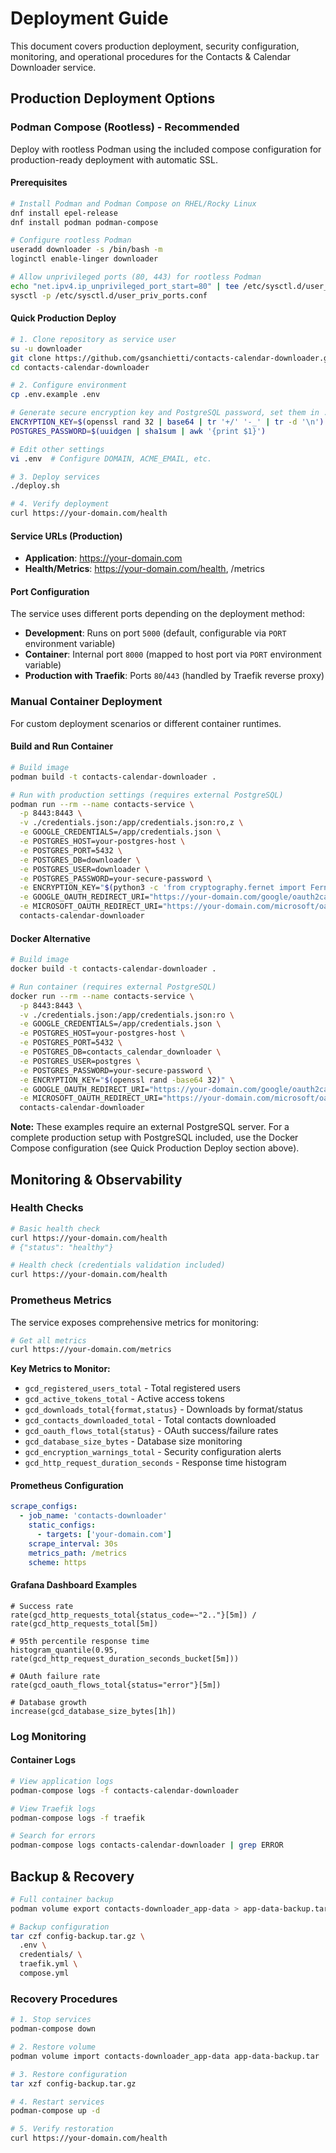 # Deployment Guide

This document covers production deployment, security configuration, monitoring, and operational procedures for the Contacts & Calendar Downloader service.

## Production Deployment Options

### Podman Compose (Rootless) - Recommended

Deploy with rootless Podman using the included compose configuration for production-ready deployment with automatic SSL.

#### Prerequisites

```bash
# Install Podman and Podman Compose on RHEL/Rocky Linux
dnf install epel-release
dnf install podman podman-compose

# Configure rootless Podman
useradd downloader -s /bin/bash -m
loginctl enable-linger downloader

# Allow unprivileged ports (80, 443) for rootless Podman
echo "net.ipv4.ip_unprivileged_port_start=80" | tee /etc/sysctl.d/user_priv_ports.conf
sysctl -p /etc/sysctl.d/user_priv_ports.conf
```

#### Quick Production Deploy

```bash
# 1. Clone repository as service user
su -u downloader
git clone https://github.com/gsanchietti/contacts-calendar-downloader.git
cd contacts-calendar-downloader

# 2. Configure environment
cp .env.example .env

# Generate secure encryption key and PostgreSQL password, set them in .env
ENCRYPTION_KEY=$(openssl rand 32 | base64 | tr '+/' '-_' | tr -d '\n')
POSTGRES_PASSWORD=$(uuidgen | sha1sum | awk '{print $1}')

# Edit other settings
vi .env  # Configure DOMAIN, ACME_EMAIL, etc.

# 3. Deploy services
./deploy.sh

# 4. Verify deployment
curl https://your-domain.com/health
```

#### Service URLs (Production)

- **Application**: https://your-domain.com
- **Health/Metrics**: https://your-domain.com/health, /metrics

#### Port Configuration

The service uses different ports depending on the deployment method:

- **Development**: Runs on port `5000` (default, configurable via `PORT` environment variable)
- **Container**: Internal port `8000` (mapped to host port via `PORT` environment variable)
- **Production with Traefik**: Ports `80`/`443` (handled by Traefik reverse proxy)

### Manual Container Deployment

For custom deployment scenarios or different container runtimes.

#### Build and Run Container

```bash
# Build image
podman build -t contacts-calendar-downloader .

# Run with production settings (requires external PostgreSQL)
podman run --rm --name contacts-service \
  -p 8443:8443 \
  -v ./credentials.json:/app/credentials.json:ro,z \
  -e GOOGLE_CREDENTIALS=/app/credentials.json \
  -e POSTGRES_HOST=your-postgres-host \
  -e POSTGRES_PORT=5432 \
  -e POSTGRES_DB=downloader \
  -e POSTGRES_USER=downloader \
  -e POSTGRES_PASSWORD=your-secure-password \
  -e ENCRYPTION_KEY="$(python3 -c 'from cryptography.fernet import Fernet; print(Fernet.generate_key().decode())')" \
  -e GOOGLE_OAUTH_REDIRECT_URI="https://your-domain.com/google/oauth2callback" \
  -e MICROSOFT_OAUTH_REDIRECT_URI="https://your-domain.com/microsoft/oauth2callback" \
  contacts-calendar-downloader
```

#### Docker Alternative

```bash
# Build image
docker build -t contacts-calendar-downloader .

# Run container (requires external PostgreSQL)
docker run --rm --name contacts-service \
  -p 8443:8443 \
  -v ./credentials.json:/app/credentials.json:ro \
  -e GOOGLE_CREDENTIALS=/app/credentials.json \
  -e POSTGRES_HOST=your-postgres-host \
  -e POSTGRES_PORT=5432 \
  -e POSTGRES_DB=contacts_calendar_downloader \
  -e POSTGRES_USER=postgres \
  -e POSTGRES_PASSWORD=your-secure-password \
  -e ENCRYPTION_KEY="$(openssl rand -base64 32)" \
  -e GOOGLE_OAUTH_REDIRECT_URI="https://your-domain.com/google/oauth2callback" \
  -e MICROSOFT_OAUTH_REDIRECT_URI="https://your-domain.com/microsoft/oauth2callback" \
  contacts-calendar-downloader
```

**Note:** These examples require an external PostgreSQL server. For a complete production setup with PostgreSQL included, use the Docker Compose configuration (see Quick Production Deploy section above).
## Monitoring & Observability

### Health Checks

```bash
# Basic health check
curl https://your-domain.com/health
# {"status": "healthy"}

# Health check (credentials validation included)
curl https://your-domain.com/health
```

### Prometheus Metrics

The service exposes comprehensive metrics for monitoring:

```bash
# Get all metrics
curl https://your-domain.com/metrics
```

**Key Metrics to Monitor:**

- `gcd_registered_users_total` - Total registered users
- `gcd_active_tokens_total` - Active access tokens
- `gcd_downloads_total{format,status}` - Downloads by format/status
- `gcd_contacts_downloaded_total` - Total contacts downloaded
- `gcd_oauth_flows_total{status}` - OAuth success/failure rates
- `gcd_database_size_bytes` - Database size monitoring
- `gcd_encryption_warnings_total` - Security configuration alerts
- `gcd_http_request_duration_seconds` - Response time histogram

#### Prometheus Configuration

```yaml
scrape_configs:
  - job_name: 'contacts-downloader'
    static_configs:
      - targets: ['your-domain.com']
    scrape_interval: 30s
    metrics_path: /metrics
    scheme: https
```

#### Grafana Dashboard Examples

```promql
# Success rate
rate(gcd_http_requests_total{status_code=~"2.."}[5m]) /
rate(gcd_http_requests_total[5m])

# 95th percentile response time
histogram_quantile(0.95, rate(gcd_http_request_duration_seconds_bucket[5m]))

# OAuth failure rate
rate(gcd_oauth_flows_total{status="error"}[5m])

# Database growth
increase(gcd_database_size_bytes[1h])
```

### Log Monitoring

#### Container Logs

```bash
# View application logs
podman-compose logs -f contacts-calendar-downloader

# View Traefik logs
podman-compose logs -f traefik

# Search for errors
podman-compose logs contacts-calendar-downloader | grep ERROR
```


## Backup & Recovery

```bash
# Full container backup
podman volume export contacts-downloader_app-data > app-data-backup.tar

# Backup configuration
tar czf config-backup.tar.gz \
  .env \
  credentials/ \
  traefik.yml \
  compose.yml
```

### Recovery Procedures

```bash
# 1. Stop services
podman-compose down

# 2. Restore volume
podman volume import contacts-downloader_app-data app-data-backup.tar

# 3. Restore configuration
tar xzf config-backup.tar.gz

# 4. Restart services
podman-compose up -d

# 5. Verify restoration
curl https://your-domain.com/health
```
